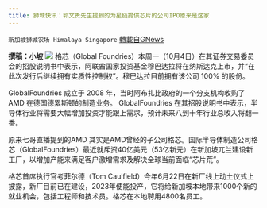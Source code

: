 ```yaml
---
title: 狮城快讯：郭文贵先生提到的为星链提供芯片的公司IPO原来是这家
---
```

`新加坡狮城农场 Himalaya Singapore` [轉載自GNews](https://gnews.org/zh-hans/1579452/)

**撰稿：小坡**
![](https://assets.gnews.org/wp-content/uploads/2021/10/Screenshot-2021-10-07-232013.jpg)
格芯（Global Foundries）本周一（10月4日）在其证券交易委员会的招股说明书中表示，阿联酋国家投资基金穆巴达拉将在纳斯达克上市，并“在此次发行后继续拥有实质性控制权”。穆巴达拉目前拥有该公司 100% 的股份。

GlobalFoundries 成立于 2008 年，当时阿布扎比政府的一个分支机构收购了 AMD 在德国德累斯顿的制造业务。 GlobalFoundries 在其招股说明书中表示，半导体行业将需要大幅增加投资才能跟上需求，预计未来八到十年行业总收入将翻一番。

原来七哥直播提到的AMD 其实是AMD曾经的子公司格芯。国际半导体制造公司格芯（GlobalFoundries）最近就斥资40亿美元（53亿新元）在新加坡兀兰建设新工厂，以增加产能来满足客户激增需求及解决全球当前面临“芯片荒”。

格芯首席执行官考菲尔德（Tom Caulfield）今年6月22日在新厂线上动土仪式上披露，新厂目前已在建设，2023年便能投产，它将给新加坡本地带来1000个新的就业机会，包括工程师和技术员。格芯在本地聘用4800名员工。
